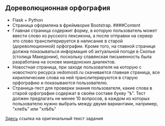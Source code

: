 
Дореволюционная орфография
-

* Flask + Python
* Страница оформлена в фреймворке Bootstrap. 
####Content
* Главная страница содержит форму, в которую пользователь может ввести слово из русского лексикона, а после отправки на сервер это слово транслитерируется в написание в старой (дореволюционной) орфографии.
Кроме того, на главной странице должна показываться информация об актуальной погоде в Скопье (столица Македонии), поскольку славянская письменность была разработана на основе македонских диалектов. 
* Новостная страница, при заходе пользователя на которую с новостного ресурса vedomosti.ru скачивается главная страница, все кириллические слова на ней транслитерируются в старую орфографию и показываются пользователю.
* Страница-тест для проверки знания пользователя, какие слова в старой орфографии содержат в своём составе букву "ѣ". Тест должен предлагать не менее 10 вопросов, в каждом из которых пользователю нужно выбрать между двумя вариантами, например, "хлебъ" или "хлѣбъ"


[Здесь](https://github.com/ancatmara/learnpython2017/blob/master/%D0%94%D0%BE%D0%BC%D0%B0%D1%88%D0%BD%D0%B8%D0%B5%20%D0%B7%D0%B0%D0%B4%D0%B0%D0%BD%D0%B8%D1%8F/additional.MD) ссылка на оригинальный текст задания